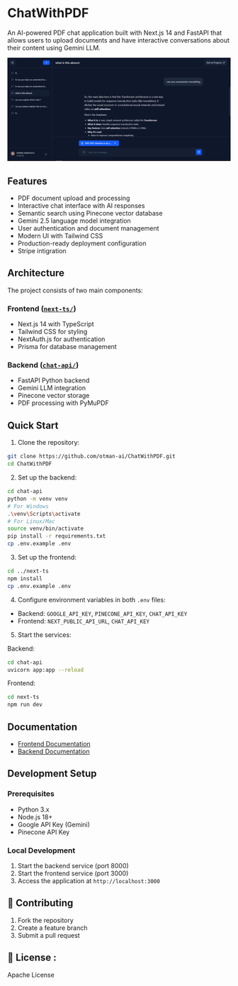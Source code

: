 # ChatWithPDF

An AI-powered PDF chat application built with Next.js 14 and FastAPI that allows users to upload documents and have interactive conversations about their content using Gemini LLM.

![Demo](/assets/screenshot.PNG)

## Features

- PDF document upload and processing
- Interactive chat interface with AI responses
- Semantic search using Pinecone vector database
- Gemini 2.5 language model integration
- User authentication and document management
- Modern UI with Tailwind CSS
- Production-ready deployment configuration
- Stripe intigration
## Architecture

The project consists of two main components:

### Frontend ([`next-ts/`](next-ts/))
- Next.js 14 with TypeScript
- Tailwind CSS for styling
- NextAuth.js for authentication
- Prisma for database management

### Backend ([`chat-api/`](chat-api/))
- FastAPI Python backend
- Gemini LLM integration
- Pinecone vector storage
- PDF processing with PyMuPDF

## Quick Start

1. Clone the repository:
```bash
git clone https://github.com/otman-ai/ChatWithPDF.git
cd ChatWithPDF
```

2. Set up the backend:
```bash
cd chat-api
python -m venv venv
# For Windows
.\venv\Scripts\activate
# For Linux/Mac
source venv/bin/activate
pip install -r requirements.txt
cp .env.example .env
```

3. Set up the frontend:
```bash
cd ../next-ts
npm install
cp .env.example .env
```

4. Configure environment variables in both `.env` files:
- Backend: `GOOGLE_API_KEY`, `PINECONE_API_KEY`, `CHAT_API_KEY`
- Frontend: `NEXT_PUBLIC_API_URL`, `CHAT_API_KEY`

5. Start the services:

Backend:
```bash
cd chat-api
uvicorn app:app --reload
```

Frontend:
```bash
cd next-ts
npm run dev
```

## Documentation

- [Frontend Documentation](next-ts/README.md)
- [Backend Documentation](chat-api/README.md)

## Development Setup

### Prerequisites

- Python 3.x
- Node.js 18+
- Google API Key (Gemini)
- Pinecone API Key

### Local Development

1. Start the backend service (port 8000)
2. Start the frontend service (port 3000)
3. Access the application at `http://localhost:3000`


## 🤝 Contributing

1. Fork the repository
2. Create a feature branch
3. Submit a pull request

## 📝 License :

Apache License